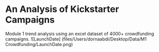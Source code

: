 # An Analysis of Kickstarter Campaigns
Module 1 trend analysis using an excel dataset of 4000+ crowdfunding campaigns. 
![LaunchDate]
(files/Users/dornaabdi/Desktop/Data/M1 Crowdfunding/LaunchDate.png)
